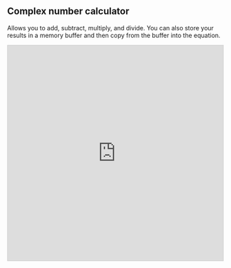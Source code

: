 ## Complex number calculator

Allows you to add, subtract, multiply, and divide. You can also store your results in a memory buffer and then copy from the buffer into the equation.

<iframe src="https://www.desmos.com/calculator/fjkc1nxwjq?embed" width="500" height="500" style="border: 1px solid #ccc" frameborder=0></iframe>
